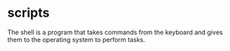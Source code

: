 # scripts
The shell is a program that takes commands from the keyboard and gives them to the operating system to perform tasks.
